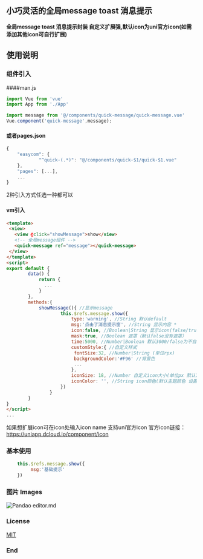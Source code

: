 
## 小巧灵活的全局message toast 消息提示
**全局message toast 消息提示封装 自定义扩展强,默认icon为uni官方icon(如需添加其他icon可自行扩展)**

## 使用说明
### 组件引入 
####man.js
```javascript
import Vue from 'vue'
import App from './App'

import message from '@/components/quick-message/quick-message.vue'
Vue.component('quick-message',message);
```
#### 或者pages.json
```javascript
{
	"easycom": {
			"^quick-(.*)": "@/components/quick-$1/quick-$1.vue"
	},
	"pages": [...],
	...
}
```

2种引入方式任选一种都可以

#### vm引入
```html
<template>
 <view>
   <view @click="showMessage">show</view>
   <!-- 全局message组件 -->
   <quick-message ref="message"></quick-message>
 </view>
</template>
<script>
export default {
		data() {
			return {
			  ...
			}
		},
		methods:{
			showMessage(){ //显示message
					this.$refs.message.show({
						type:'warning', //String 默认default
						msg:'点击了消息提示窗', //String 显示内容 *
						icon:false, //Boolean|String 显示icon(false/true/string 默认显示icon)
						mask:true, //Boolean 遮罩（默认false没有遮罩）
						time:5000, //Number|Boolean 默认3000/false为不自动关闭
						customStyle:{ //自定义样式
						 fontSize:32, //Number|String (单位rpx)						 color:'#FFFFFF', //字体图标色
						 backgroundColor:'#F96' //背景色
						 ...
						}, 
						iconSize: 18, //Number 自定义icon大小(单位px 默认16 设置后会覆盖自定义样式里的设置优先级最高)
						iconColor: '', //String icon颜色(默认主题颜色 设置后会覆盖自定义样式里的设置优先级最高)
					})
				}
		}
}
</script>
...
```
如果想扩展icon可在icon处输入icon name 支持uni官方icon
官方icon链接：<https://uniapp.dcloud.io/component/icon>

### 基本使用
```javascript
    this.$refs.message.show({
		 msg:'基础提示'
	})
```

### 图片 Images
![Pandao editor.md](https://s1.ax1x.com/2020/07/27/aConwq.md.jpg "Pandao editor.md")
### License
[MIT](https://opensource.org/licenses/MIT)
### End